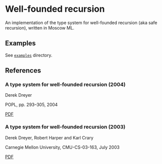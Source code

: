# Well-founded recursion

An implementation of the type system for well-founded recursion (aka safe recursion),
written in Moscow ML.

## Examples

See [`examples`](https://github.com/elpinal/well-founded-recursion/tree/master/examples) directory.

## References

### A type system for well-founded recursion (2004)

Derek Dreyer

POPL, pp. 293–305, 2004

[PDF](https://people.mpi-sws.org/~dreyer/papers/recursion/popl.pdf)

### A type system for well-founded recursion (2003)

Derek Dreyer, Robert Harper and Karl Crary

Carnegie Mellon University, CMU-CS-03-163, July 2003

[PDF](https://people.mpi-sws.org/~dreyer/papers/recursion/tr/main.pdf)
